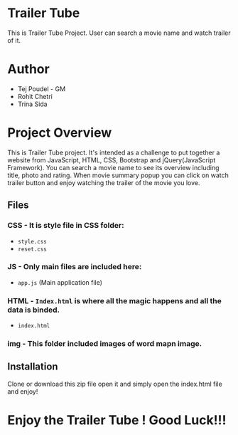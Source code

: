 
# Trailer Tube
This is Trailer Tube Project. User can search a movie name and watch trailer of it. 
# Author
- Tej Poudel - GM
- Rohit Chetri
- Trina Sida

# Project Overview
This is Trailer Tube project. It's intended as a challenge to put together a website from JavaScript, HTML, CSS, Bootstrap and jQuery(JavaScript Framework). You can search a movie name to see its overview including title, photo and rating. When movie summary popup you can click on watch trailer button and enjoy watching the trailer of the movie you love.

## Files
### CSS - It is style file in CSS folder:
- `style.css`
- `reset.css`

### JS - Only main files are included here:
- `app.js` (Main application file)

### HTML - `Index.html` is where all the magic happens and all the data is binded.
- `index.html`

### img - This folder included images of word mapn image.

## Installation
Clone or download this zip file open it and simply open the index.html file and enjoy!

# Enjoy the Trailer Tube ! Good Luck!!!